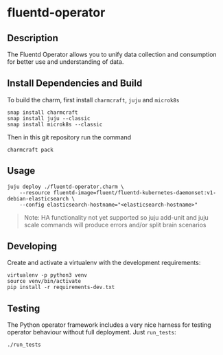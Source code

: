 # fluentd-operator

## Description

The Fluentd Operator allows you to unify data collection and consumption for better use and understanding of data.

## Install Dependencies and Build

To build the charm, first install `charmcraft`,  `juju` and `microk8s`

    snap install charmcraft
    snap install juju --classic
    snap install microk8s --classic 

Then in this git repository run the command

    charmcraft pack

## Usage

    juju deploy ./fluentd-operator.charm \
        --resource fluentd-image=fluent/fluentd-kubernetes-daemonset:v1-debian-elasticsearch \
        --config elasticsearch-hostname="<elasticsearch-hostname>"

> Note: HA functionality not yet supported so juju add-unit and juju scale commands will produce errors and/or split brain scenarios

## Developing

Create and activate a virtualenv with the development requirements:

    virtualenv -p python3 venv
    source venv/bin/activate
    pip install -r requirements-dev.txt

## Testing

The Python operator framework includes a very nice harness for testing
operator behaviour without full deployment. Just `run_tests`:

    ./run_tests
